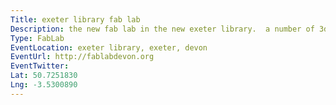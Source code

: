 ```yaml
---
Title: exeter library fab lab
Description: the new fab lab in the new exeter library.  a number of 3d printers, raspberry pi mini-computers, arduino mini-computers, many events going on throughout the year, and trained volunteers.
Type: FabLab
EventLocation: exeter library, exeter, devon
EventUrl: http://fablabdevon.org
EventTwitter:
Lat: 50.7251830
Lng: -3.5300890
---
```

